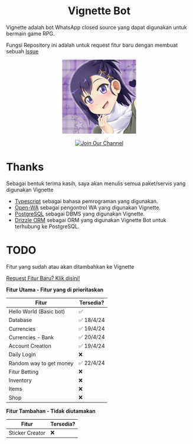 <div align="center">
    <h1>Vignette Bot</h1>
</div>

Vignette adalah bot WhatsApp closed source yang dapat digunakan untuk bermain game RPG.

Fungsi Repository ini adalah untuk request fitur baru dengan membuat sebuah [Issue](https://github.com/BbayuGt/Vignette-bot-todo/issues)

<div align="center">
    <img src="./images/vignette.jpg" alt="Foto Vignette" width="200">
</div>

<div align="center">

[![Join Our Channel][whatsapp-shield]][whatsapp-link]

</div>

# Thanks

Sebagai bentuk terima kasih, saya akan menulis semua paket/servis yang digunakan Vignette

* [Typescript](https://github.com/microsoft/TypeScript) sebagai bahasa pemrograman yang digunakan.
* [Open-WA](https://github.com/open-wa/wa-automate-nodejs) sebagai pengontrol WA yang digunakan Vignette.
* [PostgreSQL](https://www.postgresql.org/) sebagai DBMS yang digunakan Vignette.
* [Drizzle ORM](https://github.com/drizzle-team/drizzle-orm) sebagai ORM yang digunakan Vignette Bot untuk terhubung ke PostgreSQL.

# TODO

Fitur yang sudah atau akan ditambahkan ke Vignette

[Request Fitur Baru? Klik disini!](https://github.com/BbayuGt/Vignette-bot-todo/issues)

**Fitur Utama - Fitur yang di prioritaskan**

| Fitur | Tersedia? |
| --- | --- |
| Hello World (Basic bot) | ✅ |
| Database | ✅ 18/4/24 |
| Currencies | ✅ 19/4/24 |
| Currencies - Bank | ✅ 20/4/24 |
| Account Creation | ✅ 19/4/24 | 
| Daily Login | ❌ |
| Random way to get money | ✅ 22/4/24 |
| Fitur Betting | ❌ |
| Inventory | ❌ |
| Items | ❌ |
| Shop | ❌ |

**Fitur Tambahan - Tidak diutamakan**

| Fitur | Tersedia? |
| --- | --- |
| Sticker Creator | ❌ |

[whatsapp-shield]: https://img.shields.io/badge/Join_Our_Channel-black?logo=whatsapp
[whatsapp-link]: https://chat.whatsapp.com/EM7gnPombJ87ktPCj8dTeD
